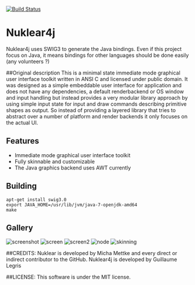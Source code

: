 [![Build Status](https://travis-ci.org/vurtun/nuklear.png)](https://travis-ci.org/vurtun/nuklear)
# Nuklear4j

Nuklear4j uses SWIG3 to generate the Java bindings. Even if this project focus on Java, it means bindings for other languages should be done easily (any volunteers ?)

##Original description
This is a minimal state immediate mode graphical user interface toolkit
written in ANSI C and licensed under public domain. It was designed as a simple
embeddable user interface for application and does not have any dependencies,
a default renderbackend or OS window and input handling but instead provides a very modular
library approach by using simple input state for input and draw
commands describing primitive shapes as output. So instead of providing a
layered library that tries to abstract over a number of platform and
render backends it only focuses on the actual UI.

## Features
- Immediate mode graphical user interface toolkit
- Fully skinnable and customizable
- The Java graphics backend uses AWT currently

## Building

```
apt-get install swig3.0 
export JAVA_HOME=/usr/lib/jvm/java-7-openjdk-amd64
make
```

## Gallery
![screenshot](https://cloud.githubusercontent.com/assets/8057201/11761525/ae06f0ca-a0c6-11e5-819d-5610b25f6ef4.gif)
![screen](https://cloud.githubusercontent.com/assets/8057201/13538240/acd96876-e249-11e5-9547-5ac0b19667a0.png)
![screen2](https://cloud.githubusercontent.com/assets/8057201/13538243/b04acd4c-e249-11e5-8fd2-ad7744a5b446.png)
![node](https://cloud.githubusercontent.com/assets/8057201/9976995/e81ac04a-5ef7-11e5-872b-acd54fbeee03.gif)
![skinning](https://cloud.githubusercontent.com/assets/8057201/14152357/25df939e-f6b3-11e5-8587-b19e863e0d1b.png)

##CREDITS:
Nuklear is developed by Micha Mettke and every direct or indirect contributor to the GitHub.
Nuklear4j is developed by Guillaume Legris

##LICENSE:
This software is under the MIT license.

